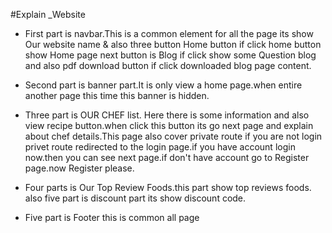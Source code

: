 

 #Explain _Website
 -  First part is navbar.This is a common element for all the page its show Our website name & also three button Home button if click home button show Home page next button is Blog if click show some Question blog and also pdf download button if click downloaded blog page content.


- Second part is banner part.It is only view a home page.when entire another page this time this banner is hidden.


- Three part is OUR CHEF list. Here there is some information and also view recipe button.when click this button its go next page and explain about chef details.This page also cover private route if you are  not login privet route redirected to the login page.if you have account login now.then you can see next page.if don't have account go to Register page.now Register please.


- Four parts is Our Top Review Foods.this part show top reviews foods. also five part is discount part its show discount code.


- Five part is Footer this is common all page
